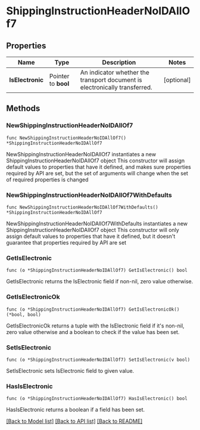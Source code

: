 # ShippingInstructionHeaderNoIDAllOf7

## Properties

Name | Type | Description | Notes
------------ | ------------- | ------------- | -------------
**IsElectronic** | Pointer to **bool** | An indicator whether the transport document is electronically transferred. | [optional] 

## Methods

### NewShippingInstructionHeaderNoIDAllOf7

`func NewShippingInstructionHeaderNoIDAllOf7() *ShippingInstructionHeaderNoIDAllOf7`

NewShippingInstructionHeaderNoIDAllOf7 instantiates a new ShippingInstructionHeaderNoIDAllOf7 object
This constructor will assign default values to properties that have it defined,
and makes sure properties required by API are set, but the set of arguments
will change when the set of required properties is changed

### NewShippingInstructionHeaderNoIDAllOf7WithDefaults

`func NewShippingInstructionHeaderNoIDAllOf7WithDefaults() *ShippingInstructionHeaderNoIDAllOf7`

NewShippingInstructionHeaderNoIDAllOf7WithDefaults instantiates a new ShippingInstructionHeaderNoIDAllOf7 object
This constructor will only assign default values to properties that have it defined,
but it doesn't guarantee that properties required by API are set

### GetIsElectronic

`func (o *ShippingInstructionHeaderNoIDAllOf7) GetIsElectronic() bool`

GetIsElectronic returns the IsElectronic field if non-nil, zero value otherwise.

### GetIsElectronicOk

`func (o *ShippingInstructionHeaderNoIDAllOf7) GetIsElectronicOk() (*bool, bool)`

GetIsElectronicOk returns a tuple with the IsElectronic field if it's non-nil, zero value otherwise
and a boolean to check if the value has been set.

### SetIsElectronic

`func (o *ShippingInstructionHeaderNoIDAllOf7) SetIsElectronic(v bool)`

SetIsElectronic sets IsElectronic field to given value.

### HasIsElectronic

`func (o *ShippingInstructionHeaderNoIDAllOf7) HasIsElectronic() bool`

HasIsElectronic returns a boolean if a field has been set.


[[Back to Model list]](../README.md#documentation-for-models) [[Back to API list]](../README.md#documentation-for-api-endpoints) [[Back to README]](../README.md)


